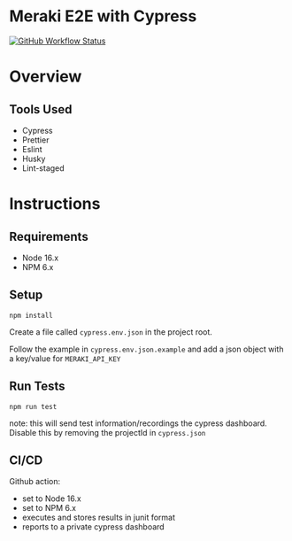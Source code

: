 # Meraki E2E with Cypress

[![GitHub Workflow Status](https://img.shields.io/github/workflow/status/endqwerty/meraki-e2e/End-to-end%20tests)](https://github.com/endqwerty/meraki-e2e)

# Overview

## Tools Used

* Cypress
* Prettier
* Eslint
* Husky
* Lint-staged

# Instructions

## Requirements

* Node 16.x
* NPM 6.x


## Setup

`npm install`

Create a file called `cypress.env.json` in the project root.

Follow the example in `cypress.env.json.example` and add a json object with a key/value for `MERAKI_API_KEY`

## Run Tests

`npm run test`

note: this will send test information/recordings the cypress dashboard. Disable this by removing the projectId in `cypress.json`

## CI/CD

Github action:

* set to Node 16.x
* set to NPM 6.x
* executes and stores results in junit format
* reports to a private cypress dashboard
